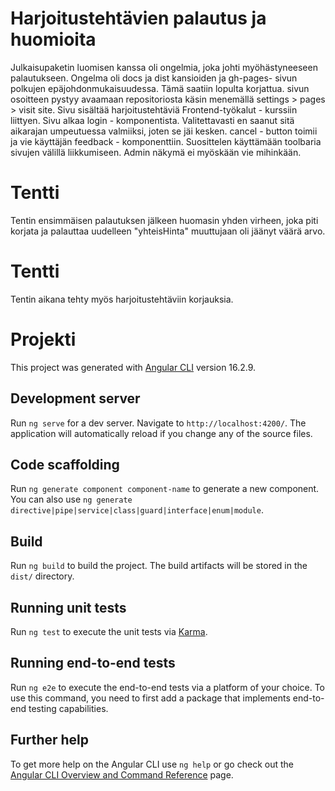 # Harjoitustehtävien palautus ja huomioita
Julkaisupaketin luomisen kanssa oli ongelmia, joka johti myöhästyneeseen palautukseen. Ongelma oli docs ja dist kansioiden ja gh-pages- sivun polkujen epäjohdonmukaisuudessa. Tämä saatiin lopulta korjattua. sivun osoitteen pystyy avaamaan repositoriosta käsin menemällä settings > pages > visit site. Sivu sisältää harjoitustehtäviä Frontend-työkalut - kurssiin liittyen. Sivu alkaa login - komponentista. Valitettavasti en saanut sitä aikarajan umpeutuessa valmiiksi, joten se jäi kesken. cancel - button toimii ja vie käyttäjän feedback - komponenttiin. Suosittelen käyttämään toolbaria sivujen välillä liikkumiseen. Admin näkymä ei myöskään vie mihinkään.
# Tentti
Tentin ensimmäisen palautuksen jälkeen huomasin yhden virheen, joka piti korjata ja palauttaa uudelleen "yhteisHinta" muuttujaan oli jäänyt väärä arvo.

# Tentti
Tentin aikana tehty myös harjoitustehtäviin korjauksia.

# Projekti

This project was generated with [Angular CLI](https://github.com/angular/angular-cli) version 16.2.9.

## Development server

Run `ng serve` for a dev server. Navigate to `http://localhost:4200/`. The application will automatically reload if you change any of the source files.

## Code scaffolding

Run `ng generate component component-name` to generate a new component. You can also use `ng generate directive|pipe|service|class|guard|interface|enum|module`.

## Build

Run `ng build` to build the project. The build artifacts will be stored in the `dist/` directory.

## Running unit tests

Run `ng test` to execute the unit tests via [Karma](https://karma-runner.github.io).

## Running end-to-end tests

Run `ng e2e` to execute the end-to-end tests via a platform of your choice. To use this command, you need to first add a package that implements end-to-end testing capabilities.

## Further help

To get more help on the Angular CLI use `ng help` or go check out the [Angular CLI Overview and Command Reference](https://angular.io/cli) page.
